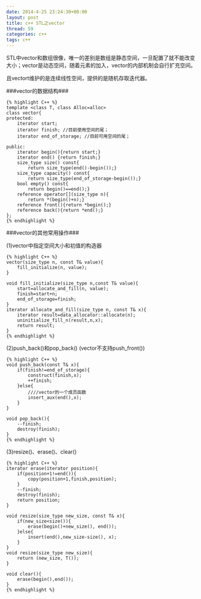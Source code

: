 ```yaml
---
date: 2014-4-25 23:24:30+00:00
layout: post
title: c++ STL之vector
thread: 59
categories: c++
tags: c++
---
```


STL中vector和数组很像，唯一的差别是数组是静态空间，一旦配置了就不能改变大小；vector是动态空间，随着元素的加入，vector的内部机制会自行扩充空间。

且vectort维护的是连续线性空间，提供的是随机存取迭代器。

###vector的数据结构###

	{% highlight C++ %}
	template <class T, class Alloc=alloc>
	class vector{
	protected:
		iterator start;
		iterator finish; //目前使用空间的尾；
		iterator end_of_storage; //目前可用空间的尾；

	public:
		iterator begin(){return start;}
		iterator end() {return finish;}
		size_type size() const{
			return size_type(end()-begin());}
		size_type capacity() const{
			return size_type(end_of_storage-begin());}
		bool empty() const{
			return begin()==end();}
		reference operator[](size_type n){
			return *(begin()+n);}
		reference front(){return *begin();}
		reference back(){return *end();}
	};
	{% endhighlight %}
	
###vector的其他常用操作###

(1)vector中指定空间大小和初值的构造器

	{% highlight C++ %}
	vector(size_type n, const T& value){
		fill_initialize(n, value);
	}
	
	void fill_initialize(size_type n,const T& value){
		start=allocate_and_fill(n, value);
		finish=start+n;
		end_of_storage=finish;
	}
	iterator allocate_and_fill(size_type n, const T& x){
		iterator result=data_allocator::allocate(n);
		uninitialize_fill_n(result,n,x);
		return result;
	}
	{% endhighlight %}
	
(2)push_back()和pop_back() (vector不支持push_front())

	{% highlight C++ %}
	void push_back(const T& x){
		if(finish!=end_of_storage){
			construct(finish,x);
			++finish;
		}else{
			////vector的一个成员函数
			insert_aux(end(),x);
		}
	}

	void pop_back(){
		--finish;
		destroy(finish);
	}
	{% endhighlight %}
	
(3)resize()、erase()、clear()

	{% highlight C++ %}
	iterator erase(iterator position){
		if(position+1!=end()){
			copy(position+1,finish,position);
		}
		--finish;
		destroy(finish);
		return position;
	}

	void resize(size_type new_size, const T& x){
		if(new_size<size()){
			erase(begin()+new_size(), end());	
		}else{
			insert(end(),new_size-size(), x);
		}
	}
	void resize(size_type new_size){
		return (new_size, T());	
	}
	
	void clear(){
		erase(begin(),end());
	}
	{% endhighlight %}

